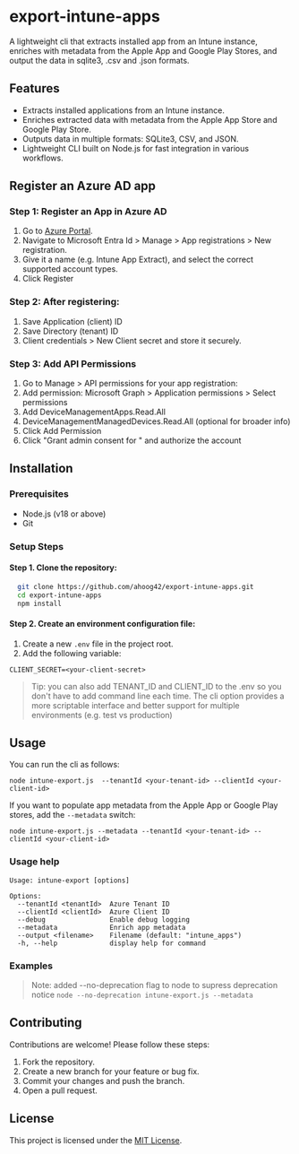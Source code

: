 # export-intune-apps

A lightweight cli that extracts installed app from an Intune instance, enriches with metadata from the Apple App and Google Play Stores, and output the data in sqlite3, .csv and .json formats.

## Features

- Extracts installed applications from an Intune instance.
- Enriches extracted data with metadata from the Apple App Store and Google Play Store.
- Outputs data in multiple formats: SQLite3, CSV, and JSON.
- Lightweight CLI built on Node.js for fast integration in various workflows.

## Register an Azure AD app

### Step 1: Register an App in Azure AD

1. Go to [Azure Portal](https://portal.azure.com/#home).
1. Navigate to Microsoft Entra Id > Manage > App registrations > New registration.
1. Give it a name (e.g. Intune App Extract), and select the correct supported account types.
1. Click Register

### Step 2: After registering:

1. Save Application (client) ID
1. Save Directory (tenant) ID
1. Client credentials > New Client secret and store it securely.

### Step 3: Add API Permissions

1. Go to Manage > API permissions for your app registration:
1. Add permission: Microsoft Graph > Application permissions > Select permissions
1. Add DeviceManagementApps.Read.All
1. DeviceManagementManagedDevices.Read.All (optional for broader info)
1. Click Add Permission
1. Click "Grant admin consent for <account name>" and authorize the account

## Installation

### Prerequisites

- Node.js (v18 or above)
- Git

### Setup Steps

#### Step 1. Clone the repository:

```bash
  git clone https://github.com/ahoog42/export-intune-apps.git
  cd export-intune-apps
  npm install
```

#### Step 2. Create an environment configuration file:

1. Create a new `.env` file in the project root.
1. Add the following variable:

```
CLIENT_SECRET=<your-client-secret>
```

> Tip: you can also add TENANT_ID and CLIENT_ID to the .env so you don't have to add command line each time. The cli option provides a more scriptable interface and better support for multiple environments (e.g. test vs production)

## Usage

You can run the cli as follows:

`node intune-export.js  --tenantId <your-tenant-id> --clientId <your-client-id>`

If you want to populate app metadata from the Apple App or Google Play stores, add the `--metadata` switch:

`node intune-export.js --metadata --tenantId <your-tenant-id> --clientId <your-client-id>`

### Usage help
```
Usage: intune-export [options]

Options:
  --tenantId <tenantId>  Azure Tenant ID
  --clientId <clientId>  Azure Client ID
  --debug                Enable debug logging
  --metadata             Enrich app metadata
  --output <filename>    Filename (default: "intune_apps")
  -h, --help             display help for command
```

### Examples

> Note: added --no-deprecation flag to node to supress deprecation notice
`node --no-deprecation intune-export.js --metadata`

## Contributing

Contributions are welcome! Please follow these steps:

1. Fork the repository.
2. Create a new branch for your feature or bug fix.
3. Commit your changes and push the branch.
4. Open a pull request.

## License

This project is licensed under the [MIT License](LICENSE).
